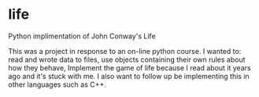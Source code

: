 # life
Python implimentation of John Conway's Life

This was a project in response to an on-line python course. I wanted to: read and wrote data to files, use objects containing their own rules about how they behave, Implement the game of life because I read about it years ago and it's stuck with me. I also want to follow up be implementing this in other languages such as C++.
